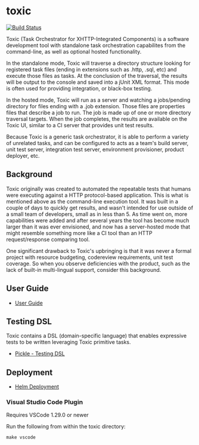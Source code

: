 # toxic

[![Build Status](https://travis-ci.org/stackct/toxic.svg?branch=master)](https://travis-ci.org/stackct/toxic)

Toxic (Task Orchestrator for XHTTP-Integrated Components) is a software development tool with standalone task orchestration capabilites from the command-line, as well as optional hosted functionality.

In the standalone mode, Toxic will traverse a directory structure looking for registered task files (ending in extensions such as .http, .sql, etc) and execute those files as tasks. At the conclusion of the traversal, the results will be output to the console and saved into a jUnit XML format. This mode is often used for providing integration, or black-box testing.

In the hosted mode, Toxic will run as a server and watching a jobs/pending directory for files ending with a .job extension. Those files are properties files that describe a job to run. The job is made up of one or more directory traversal targets. When the job completes, the results are available on the Toxic UI, similar to a CI server that provides unit test results.

Because Toxic is a generic task orchestrator, it is able to perform a variety of unrelated tasks, and can be configured to acts as a team's build server, unit test server, integration test server, environment provisioner, product deployer, etc.

## Background

Toxic originally was created to automated the repeatable tests that humans were executing against a HTTP protocol-based application. This is what is mentioned above as the command-line execution tool. It was built in a couple of days to quickly get results, and wasn't intended for use outside of a small team of developers, small as in less than 5. As time went on, more capabilities were added and after several years the tool has become much larger than it was ever envisioned, and now has a server-hosted mode that might resemble something more like a CI tool than an HTTP request/response comparing tool.

One significant drawback to Toxic's upbringing is that it was never a formal project with resource budgeting, codereview requirements, unit test coverage. So when you observe deficiencies with the product, such as the lack of built-in multi-lingual support, consider this background.

## User Guide

* [User Guide](docs/user-guide.md)

## Testing DSL

Toxic contains a DSL (domain-specific language) that enables expressive tests to be written leveraging Toxic primitive tasks.

* [Pickle - Testing DSL](docs/pickle.md)

## Deployment

* [Helm Deployment](docs/deployment.md)

### Visual Studio Code Plugin

Requires VSCode 1.29.0 or newer

Run the following from within the toxic directory:

```
make vscode
```
